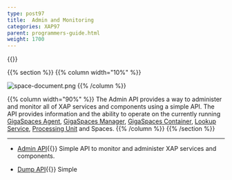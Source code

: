```yaml
---
type: post97
title:  Admin and Monitoring
categories: XAP97
parent: programmers-guide.html
weight: 1700
---
```



{{<wbr>}}


{{% section %}}
{{% column  width="10%" %}}

![space-document.png](/attachment_files/subject/MonitoringAndManagement.png)
{{% /column %}}

{{% column width="90%" %}}
The Admin API provides a way to administer and monitor all of XAP services and components using a simple API. The API provides information and the ability to operate on the currently running [GigaSpaces Agent](/product_overview/service-grid.html#gsa), [GigaSpaces Manager](/product_overview/service-grid.html#gsm), [GigaSpaces Container](/product_overview/service-grid.html#gsc), [Lookup Service](/product_overview/service-grid.html#lus), [Processing Unit](./packaging-and-deployment.html) and Spaces.
{{% /column %}}
{{% /section %}}

<hr/>

- [Admin API](./administration-and-monitoring-api.html){{<wbr>}}
Simple API to monitor and administer XAP services and components.

- [Dump API](./dump.html){{<wbr>}}
Simple 
